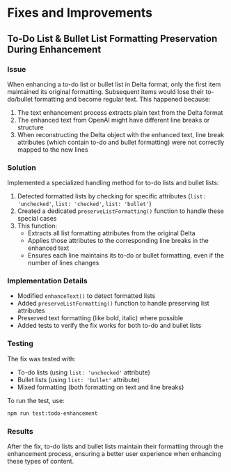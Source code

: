 # Fixes and Improvements

## To-Do List & Bullet List Formatting Preservation During Enhancement

### Issue
When enhancing a to-do list or bullet list in Delta format, only the first item maintained its original formatting. Subsequent items would lose their to-do/bullet formatting and become regular text. This happened because:

1. The text enhancement process extracts plain text from the Delta format
2. The enhanced text from OpenAI might have different line breaks or structure
3. When reconstructing the Delta object with the enhanced text, line break attributes (which contain to-do and bullet formatting) were not correctly mapped to the new lines

### Solution
Implemented a specialized handling method for to-do lists and bullet lists:

1. Detected formatted lists by checking for specific attributes (`list: 'unchecked'`, `list: 'checked'`, `list: 'bullet'`)
2. Created a dedicated `preserveListFormatting()` function to handle these special cases
3. This function:
   - Extracts all list formatting attributes from the original Delta
   - Applies those attributes to the corresponding line breaks in the enhanced text
   - Ensures each line maintains its to-do or bullet formatting, even if the number of lines changes

### Implementation Details
- Modified `enhanceText()` to detect formatted lists
- Added `preserveListFormatting()` function to handle preserving list attributes
- Preserved text formatting (like bold, italic) where possible
- Added tests to verify the fix works for both to-do and bullet lists

### Testing
The fix was tested with:
- To-do lists (using `list: 'unchecked'` attribute)
- Bullet lists (using `list: 'bullet'` attribute)
- Mixed formatting (both formatting on text and line breaks)

To run the test, use:
```bash
npm run test:todo-enhancement
```

### Results
After the fix, to-do lists and bullet lists maintain their formatting through the enhancement process, ensuring a better user experience when enhancing these types of content. 